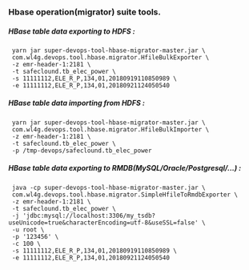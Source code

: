 ### Hbase operation(migrator) suite tools.


##### HBase table data exporting to HDFS :
```
 yarn jar super-devops-tool-hbase-migrator-master.jar \
 com.wl4g.devops.tool.hbase.migrator.HfileBulkExporter \
 -z emr-header-1:2181 \
 -t safeclound.tb_elec_power \
 -s 11111112,ELE_R_P,134,01,20180919110850989 \
 -e 11111112,ELE_R_P,134,01,20180921124050540
```

##### HBase table data importing from HDFS :
```
 yarn jar super-devops-tool-hbase-migrator-master.jar \
 com.wl4g.devops.tool.hbase.migrator.HfileBulkImporter \
 -z emr-header-1:2181 \
 -t safeclound.tb_elec_power \
 -p /tmp-devops/safeclound.tb_elec_power
```

##### HBase table data exporting to RMDB(MySQL/Oracle/Postgresql/...) :
```
 java -cp super-devops-tool-hbase-migrator-master.jar \
 com.wl4g.devops.tool.hbase.migrator.SimpleHfileToRmdbExporter \
 -z emr-header-1:2181 \
 -t safeclound.tb_elec_power \
 -j 'jdbc:mysql://localhost:3306/my_tsdb?useUnicode=true&characterEncoding=utf-8&useSSL=false' \
 -u root \
 -p '123456' \
 -c 100 \
 -s 11111112,ELE_R_P,134,01,20180919110850989 \
 -e 11111112,ELE_R_P,134,01,20180921124050540
```


